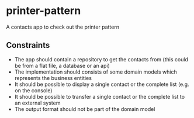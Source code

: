 # printer-pattern
A contacts app to check out the printer pattern

## Constraints

* The app should contain a repository to get the contacts from (this could be from a flat file, a database or an api)
* The implementation should consists of some domain models which represents the business entities
* It should be possible to display a single contact or the complete list (e.g. on the console)
* It should be possible to transfer a single contact or the complete list to an external system
* The output format should not be part of the domain model
